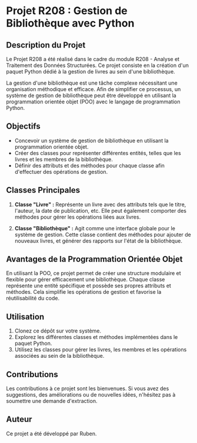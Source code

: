 # Projet R208 : Gestion de Bibliothèque avec Python

## Description du Projet

Le Projet R208 a été réalisé dans le cadre du module R208 - Analyse et Traitement des Données Structurées. Ce projet consiste en la création d'un paquet Python dédié à la gestion de livres au sein d'une bibliothèque.

La gestion d'une bibliothèque est une tâche complexe nécessitant une organisation méthodique et efficace. Afin de simplifier ce processus, un système de gestion de bibliothèque peut être développé en utilisant la programmation orientée objet (POO) avec le langage de programmation Python.

## Objectifs

- Concevoir un système de gestion de bibliothèque en utilisant la programmation orientée objet.
- Créer des classes pour représenter différentes entités, telles que les livres et les membres de la bibliothèque.
- Définir des attributs et des méthodes pour chaque classe afin d'effectuer des opérations de gestion.

## Classes Principales

1. **Classe "Livre" :** Représente un livre avec des attributs tels que le titre, l'auteur, la date de publication, etc. Elle peut également comporter des méthodes pour gérer les opérations liées aux livres.


3. **Classe "Bibliothèque" :** Agit comme une interface globale pour le système de gestion. Cette classe contient des méthodes pour ajouter de nouveaux livres, et générer des rapports sur l'état de la bibliothèque.

## Avantages de la Programmation Orientée Objet

En utilisant la POO, ce projet permet de créer une structure modulaire et flexible pour gérer efficacement une bibliothèque. Chaque classe représente une entité spécifique et possède ses propres attributs et méthodes. Cela simplifie les opérations de gestion et favorise la réutilisabilité du code.

## Utilisation

1. Clonez ce dépôt sur votre système.
2. Explorez les différentes classes et méthodes implémentées dans le paquet Python.
3. Utilisez les classes pour gérer les livres, les membres et les opérations associées au sein de la bibliothèque.

## Contributions

Les contributions à ce projet sont les bienvenues. Si vous avez des suggestions, des améliorations ou de nouvelles idées, n'hésitez pas à soumettre une demande d'extraction.

## Auteur

Ce projet a été développé par Ruben.
